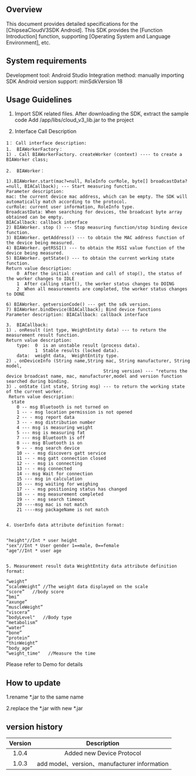 ## Overview
This document provides detailed specifications for the [ChipseaCloudV3SDK Android]. This SDK provides the [Function Introduction] function, supporting [Operating System and Language Environment], etc.

## System requirements
Development tool: Android Studio
Integration method: manually importing SDK
Android version support: minSdkVersion 18

## Usage Guidelines
1. Import SDK related files.
After downloading the SDK, extract the sample code
Add /app/libs/cloud_v3_lib.jar to the project

2. Interface Call Description

```
1： Call interface description:
1.	BIAWorkerFactory：
1) . Call BIAWorkerFactory. createWorker (context) ---- to create a BIAWorker class;

2.	BIAWorker：

1).BIAWorker.start(mac?=null, RoleInfo curRole, byte[] broadcastData?=null, BIACallback); --- Start measuring function.
Parameter description: 
mac: the current device mac address, which can be empty. The SDK will automatically match according to the protocol.
curRole: current user information, RoleInfo type.
BroadcastData: When searching for devices, the broadcast byte array obtained can be empty.
BIACallback: callback interface
2) BIAWorker. stop () --- Stop measuring function/stop binding device function.
3) BIAWorker. getAddress() --- to obtain the MAC address function of the device being measured.
4) BIAWorker. getRSSI() --- to obtain the RSSI value function of the device being measured.
5) BIAWorker. getState() --- to obtain the current working state function.
Return value description: 
    0  After the initial creation and call of stop(), the status of the worker changes to IDLE
    1  After calling start(), the worker status changes to DOING
    2  When all measurements are completed, the worker status changes to DONE

6) BIAWorker. getversionCode() --- get the sdk version.
7) BIAWorker.bindDevice(BIACallback); Bind device functions
Parameter description: BIACallback: callback interface

3.  BIACallback:
1) . onResult (int type, WeightEntity data) --- to return the measurement result function.
Return value description: 
    type:  0  is an unstable result (process data).
           1  Stable results (locked data).
    data:  weight data,  WeightEntity type.
2) . onDeviceInfo (String name,String mac, String manufacturer, String model,
                                     String version) --- "returns the device broadcast name, mac, manufacturer,model and version function searched during binding.
3) . onState (int state, String msg) --- to return the working state of the current worker.
 Return value description:
  state 
    0 -- msg Bluetooth is not turned on
    1 -- - msg location permission is not opened
    2 -- - msg report data
    3 -- - msg distribution number
    4 --- msg is measuring weight
    5 --- msg is measuring fat
    7 --- msg Bluetooth is off
    8 --- msg Bluetooth is on
    9 -- - msg search device
    10 -- - msg discovers gatt service
    11 -- - msg gatt connection closed
    12 -- - msg is connecting
    13 -- - msg connected
    14 -- msg Wait for connection
    15 --- msg in calculation
    16 --- msg waiting for weighing
    17 -- - msg positioning status has changed
    18 -- - msg measurement completed
    19 -- - msg search timeout
    20 ----msg mac is not match
    21 ----msg packageName is not match
    

4. UserInfo data attribute definition format:


"height"//Int * user height
"sex"//Int * User gender 1==male, 0==female
"age"//Int * user age


5. Measurement result data WeightEntity data attribute definition format:

“weight”
“scaleWeight” //The weight data displayed on the scale
“score”   //body score
“bmi”
“axunge”
“muscleWeight”
“viscera”
“bodyLevel"   //Body type
“metabolism”
“water”
“bone”
“protein”
“thinWeight”
“body_age”
“weight_time"   //Measure the time
```
Please refer to Demo for details


## How to update
1.rename *.jar to the same name

2.replace the *.jar with new *.jar


## version history
| Version |                         Description                          |
| :-----: | :----------------------------------------------------------: |
|  1.0.4  | Added new Device Protocol |
| 1.0.3 | add model、version、manufacturer information|




